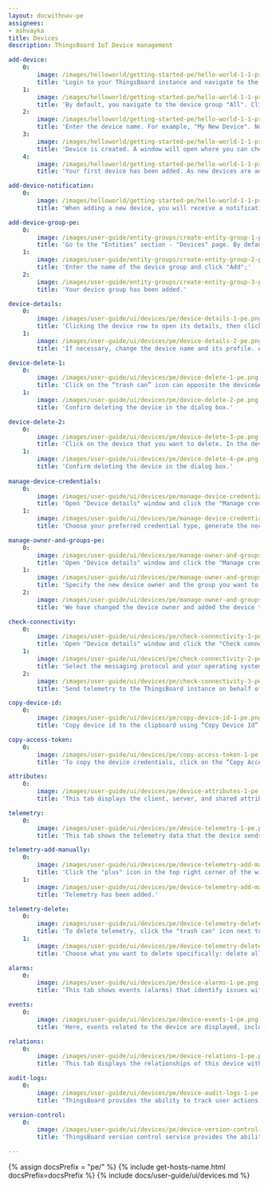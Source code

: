 ```yaml
---
layout: docwithnav-pe
assignees:
- ashvayka
title: Devices
description: ThingsBoard IoT Device management

add-device:
    0:
        image: /images/helloworld/getting-started-pe/hello-world-1-1-provision-device-1-pe.png
        title: 'Login to your ThingsBoard instance and navigate to the "Entities" section. Then go to the "Devices" page;'
    1:
        image: /images/helloworld/getting-started-pe/hello-world-1-1-provision-device-2-pe.png
        title: 'By default, you navigate to the device group "All". Click on the "+" icon in the top right corner of the table and then select "Add new device";'
    2:
        image: /images/helloworld/getting-started-pe/hello-world-1-1-provision-device-3-pe.png
        title: 'Enter the device name. For example, "My New Device". No other changes are required at this time. Click "Add";'
    3:
        image: /images/helloworld/getting-started-pe/hello-world-1-1-provision-device-4-pe.png
        title: 'Device is created. A window will open where you can check the device&#39;s connection to ThingsBoard. This step is optional. Let&#39;s close this window for now and return to checking the connection in the next step in more detail;'
    4:
        image: /images/helloworld/getting-started-pe/hello-world-1-1-provision-device-5-pe.png
        title: 'Your first device has been added. As new devices are added, they will be added to the top of the table since the table sorts devices by default using the time of creation.'

add-device-notification:
    0:
        image: /images/helloworld/getting-started-pe/hello-world-1-1-provision-device-6-pe.png
        title: 'When adding a new device, you will receive a notification. You can view it by clicking on the "bell" icon in the top right corner.'

add-device-group-pe:
    0:
        image: /images/user-guide/entity-groups/create-entity-group-1-pe.png
        title: 'Go to the "Entities" section - "Devices" page. By default, you navigate to the device group "All". Navigate to the "Groups" tab and click on the "plus" icon in the upper right corner;'
    1:
        image: /images/user-guide/entity-groups/create-entity-group-2-pe.png
        title: 'Enter the name of the device group and click "Add";'
    2:
        image: /images/user-guide/entity-groups/create-entity-group-3-pe.png
        title: 'Your device group has been added.'

device-details:
    0:
        image: /images/user-guide/ui/devices/pe/device-details-1-pe.png
        title: 'Clicking the device row to open its details, then click the "pencil" icon in the upper right corner of the dialog;'
    1:
        image: /images/user-guide/ui/devices/pe/device-details-2-pe.png
        title: 'If necessary, change the device name and its profile. Also, you can input label and description, or check the "Is gateway" box. After editing, click the orange check mark to save all applied changes.'

device-delete-1:
    0:
        image: /images/user-guide/ui/devices/pe/device-delete-1-pe.png
        title: 'Click on the “trash can” icon can opposite the device&#39;s name you want to delete.'
    1:
        image: /images/user-guide/ui/devices/pe/device-delete-2-pe.png
        title: 'Confirm deleting the device in the dialog box.'

device-delete-2:
    0:
        image: /images/user-guide/ui/devices/pe/device-delete-3-pe.png
        title: 'Click on the device that you want to delete. In the device details window, click the "Delete device" button;'
    1:
        image: /images/user-guide/ui/devices/pe/device-delete-4-pe.png
        title: 'Confirm deleting the device in the dialog box.'
    
manage-device-credentials:
    0:
        image: /images/user-guide/ui/devices/pe/manage-device-credentials-1-pe.png
        title: 'Open "Device details" window and click the "Manage credentials" button;'
    1:
        image: /images/user-guide/ui/devices/pe/manage-device-credentials-2-pe.png
        title: 'Choose your preferred credential type, generate the necessary data in the fields, and click "Save".'

manage-owner-and-groups-pe:
    0:
        image: /images/user-guide/ui/devices/pe/manage-owner-and-groups-1-pe.png
        title: 'Open "Device details" window and click the "Manage credentials" button;'
    1:
        image: /images/user-guide/ui/devices/pe/manage-owner-and-groups-2-pe.png
        title: 'Specify the new device owner and the group you want to add the device to. Click "Update";'
    2:
        image: /images/user-guide/ui/devices/pe/manage-owner-and-groups-3-pe.png
        title: 'We have changed the device owner and added the device to a device group.'

check-connectivity:
    0:
        image: /images/user-guide/ui/devices/pe/check-connectivity-1-pe.png
        title: 'Open "Device details" window and click the "Check connectivity" button;'
    1:
        image: /images/user-guide/ui/devices/pe/check-connectivity-2-pe.png
        title: 'Select the messaging protocol and your operating system, then copy the command;'
    2:
        image: /images/user-guide/ui/devices/pe/check-connectivity-3-pe.png
        title: 'Send telemetry to the ThingsBoard instance on behalf of the device by executing the command via terminal. The device state should be changed from "Inactive" to "Active" and you should see the published "temperature" readings.'

copy-device-id:
    0:
        image: /images/user-guide/ui/devices/pe/copy-device-id-1-pe.png
        title: 'Copy device id to the clipboard using “Copy Device Id” button.'

copy-access-token:
    0:
        image: /images/user-guide/ui/devices/pe/copy-access-token-1-pe.png
        title: 'To copy the device credentials, click on the “Copy Access Token” or “Copy MQTT Credentials” button (depending on your choice of device credentials type).'

attributes:
    0:
        image: /images/user-guide/ui/devices/pe/device-attributes-1-pe.png
        title: 'This tab displays the client, server, and shared attributes of the device. For example, serial number, model, and firmware version.'

telemetry:
    0:
        image: /images/user-guide/ui/devices/pe/device-telemetry-1-pe.png
        title: 'This tab shows the telemetry data that the device sends in real-time, such as sensor readings, status, and other measurable variables.'

telemetry-add-manually:
    0:
        image: /images/user-guide/ui/devices/pe/device-telemetry-add-manually-1-pe.png
        title: 'Click the "plus" icon in the top right corner of the window. In the new window, enter the key name, select the value type, and enter the value. Click "Add" button.'
    1:
        image: /images/user-guide/ui/devices/pe/device-telemetry-add-manually-2-pe.png
        title: 'Telemetry has been added.'

telemetry-delete:
    0:
        image: /images/user-guide/ui/devices/pe/device-telemetry-delete-1-pe.png
        title: 'To delete telemetry, click the "trash can" icon next to the name of the telemetry key you want to delete;'
    1:
        image: /images/user-guide/ui/devices/pe/device-telemetry-delete-2-pe.png
        title: 'Choose what you want to delete specifically: delete all data, delete all data except latest value, delete latest value, delete all data for time period. Confirm the deletion by clicking the "Apply" button.'

alarms:
    0:
        image: /images/user-guide/ui/devices/pe/device-alarms-1-pe.png
        title: 'This tab shows events (alarms) that identify issues with your devices.'

events:
    0:
        image: /images/user-guide/ui/devices/pe/device-events-1-pe.png
        title: 'Here, events related to the device are displayed, including system logs, errors, warnings, and other important moments in the device&#39;s lifecycle.'

relations:
    0:
        image: /images/user-guide/ui/devices/pe/device-relations-1-pe.png
        title: 'This tab displays the relationships of this device with other devices, dashboards, assets, and other entities in the ThingsBoard system.'

audit-logs:
    0:
        image: /images/user-guide/ui/devices/pe/device-audit-logs-1-pe.png
        title: 'ThingsBoard provides the ability to track user actions in order to keep an audit log. It is possible to log user actions related to main entities: assets, devices, dashboard, rules, etc.'

version-control:
    0:
        image: /images/user-guide/ui/devices/pe/device-version-control-1-pe.png
        title: 'ThingsBoard version control service provides the ability to export and restore ThingsBoard Entities using Git.'

---
```


{% assign docsPrefix = "pe/" %}
{% include get-hosts-name.html docsPrefix=docsPrefix %}
{% include docs/user-guide/ui/devices.md %}